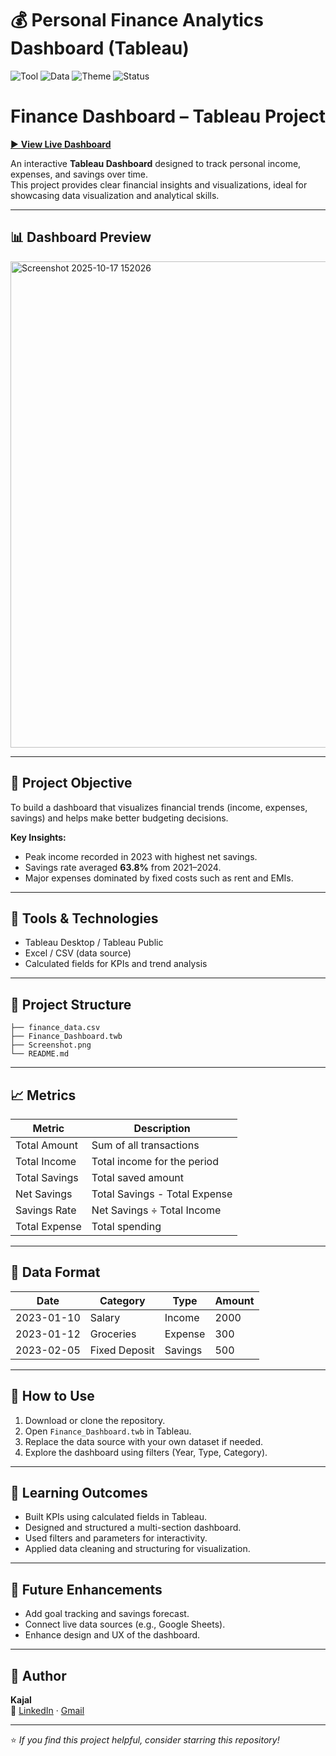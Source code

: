 # 💰 Personal Finance Analytics Dashboard (Tableau)

![Tool](https://img.shields.io/badge/Tool-Tableau-blue?style=flat-square)
![Data](https://img.shields.io/badge/Data-Financial%20Tracker-green?style=flat-square)
![Theme](https://img.shields.io/badge/Theme-Light%20Minimal-pink?style=flat-square)
![Status](https://img.shields.io/badge/Status-Completed-success?style=flat-square)

# Finance Dashboard – Tableau Project

[▶ **View Live Dashboard**](https://public.tableau.com/views/FinanceDashboard_17606982707770/Dashboard1?:language=en-US&:sid=&:redirect=auth&:display_count=n&:origin=viz_share_link)  


An interactive **Tableau Dashboard** designed to track personal income, expenses, and savings over time.  
This project provides clear financial insights and visualizations, ideal for showcasing data visualization and analytical skills.

---

## 📊 Dashboard Preview
<img width="1368" height="778" alt="Screenshot 2025-10-17 152026" src="https://github.com/user-attachments/assets/d7de1346-5b80-4a41-83a3-edd75ccec8f8" />

---

## 🧭 Project Objective
To build a dashboard that visualizes financial trends (income, expenses, savings) and helps make better budgeting decisions.  

**Key Insights:**
- Peak income recorded in 2023 with highest net savings.  
- Savings rate averaged **63.8%** from 2021–2024.  
- Major expenses dominated by fixed costs such as rent and EMIs.

---

## 🧰 Tools & Technologies
- Tableau Desktop / Tableau Public  
- Excel / CSV (data source)  
- Calculated fields for KPIs and trend analysis

---

## 📂 Project Structure
```
├── finance_data.csv
├── Finance_Dashboard.twb
├── Screenshot.png
└── README.md
```

---

## 📈 Metrics
| Metric | Description |
|--------|-------------|
| Total Amount | Sum of all transactions |
| Total Income | Total income for the period |
| Total Savings | Total saved amount |
| Net Savings | Total Savings - Total Expense |
| Savings Rate | Net Savings ÷ Total Income |
| Total Expense | Total spending |

---

## 🧾 Data Format
| Date | Category | Type | Amount |
|------|-----------|------|--------|
| 2023-01-10 | Salary | Income | 2000 |
| 2023-01-12 | Groceries | Expense | 300 |
| 2023-02-05 | Fixed Deposit | Savings | 500 |

---

## 🚀 How to Use
1. Download or clone the repository.  
2. Open `Finance_Dashboard.twb` in Tableau.  
3. Replace the data source with your own dataset if needed.  
4. Explore the dashboard using filters (Year, Type, Category).  

---

## 🧠 Learning Outcomes
- Built KPIs using calculated fields in Tableau.  
- Designed and structured a multi-section dashboard.  
- Used filters and parameters for interactivity.  
- Applied data cleaning and structuring for visualization.

---

## 📌 Future Enhancements
- Add goal tracking and savings forecast.  
- Connect live data sources (e.g., Google Sheets).  
- Enhance design and UX of the dashboard.

---

## 👤 Author
**Kajal**  
🔗 [LinkedIn](https://www.linkedin.com/in/s-kajal/) · [Gmail](mailto:kajalsawant077@gmail.com)

---

⭐ *If you find this project helpful, consider starring this repository!*
